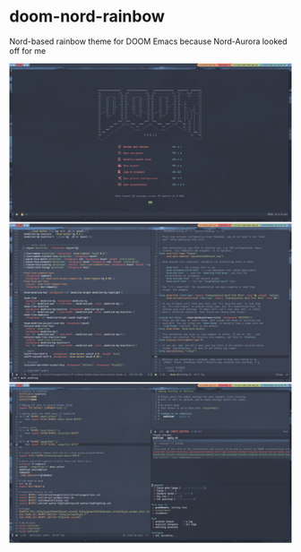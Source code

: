 # doom-nord-rainbow
Nord-based rainbow theme for DOOM Emacs because Nord-Aurora looked off for me

![](Pictures/2.png)
![](Pictures/1.png)
![](Pictures/3.png)
